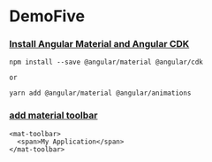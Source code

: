 # DemoFive

###  [Install Angular Material and Angular CDK](https://material.angular.io/guide/getting-started)
```
npm install --save @angular/material @angular/cdk

or

yarn add @angular/material @angular/animations
```

### [add material toolbar](https://material.angular.io/components/toolbar/overview)
```
<mat-toolbar>
  <span>My Application</span>
</mat-toolbar>
```